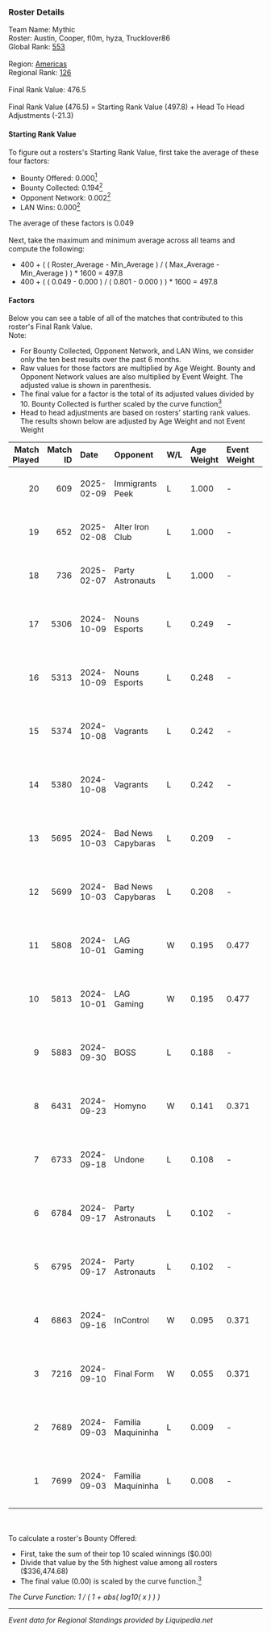 ### Roster Details<br />
Team Name: Mythic<br />
Roster: Austin, Cooper, fl0m, hyza, Trucklover86<br />
Global Rank: [553](../standings_global.md)<br />
<br />
Region: [Americas]( ../standings_americas.md)<br />
Regional Rank: [126]( ../standings_americas.md)<br />
<br />
Final Rank Value:  476.5<br />
<br />
Final Rank Value (476.5) = Starting Rank Value (497.8) + Head To Head Adjustments (-21.3)<br />

#### Starting Rank Value<br />
To figure out a rosters's Starting Rank Value, first take the average of these four factors:<br />
- Bounty Offered: 0.000[<sup>1</sup>](#table2)
- Bounty Collected: 0.194[<sup>2</sup>](#table1)
- Opponent Network: 0.002[<sup>2</sup>](#table1)
- LAN Wins: 0.000[<sup>2</sup>](#table1)

The average of these factors is 0.049<br />
<br />
Next, take the maximum and minimum average across all teams and compute the following:<br />
- 400 + ( ( Roster_Average - Min_Average ) / ( Max_Average - Min_Average ) ) * 1600 = 497.8
- 400 + ( ( 0.049 - 0.000 ) / ( 0.801 - 0.000 ) ) * 1600 = 497.8


#### Factors<br />
Below you can see a table of all of the matches that contributed to this roster's Final Rank Value.<br />
Note:<br />

- For Bounty Collected, Opponent Network, and LAN Wins, we consider only the ten best results over the past 6 months.
- Raw values for those factors are multiplied by Age Weight. Bounty and Opponent Network values are also multiplied by Event Weight. The adjusted value is shown in parenthesis.
- The final value for a factor is the total of its adjusted values divided by 10. Bounty Collected is further scaled by the curve function[<sup>3</sup>](#curveFunction)
- Head to head adjustments are based on rosters' starting rank values. The results shown below are adjusted by Age Weight and not Event Weight
<span id="table1"></span><br />


| Match Played | Match ID | Date       | Opponent           | W/L | Age Weight | Event Weight | Bounty Collected | Opponent Network | LAN Wins  | H2H Adj. | Roster                                         |
| -: | -: | :- | :- | :- | :- | :- | :- | :- | :- | -: | :- |
|           20 |      609 | 2025-02-09 | Immigrants Peek    | L   | 1.000      | -            | -                | -                | -         |    -9.55 | Austin, Cooper, fl0m, hyza, Trucklover86       |
|           19 |      652 | 2025-02-08 | Alter Iron Club    | L   | 1.000      | -            | -                | -                | -         |    -6.93 | Austin, Cooper, fl0m, hyza, Trucklover86       |
|           18 |      736 | 2025-02-07 | Party Astronauts   | L   | 1.000      | -            | -                | -                | -         |    -5.21 | Austin, Cooper, fl0m, hyza, Trucklover86       |
|           17 |     5306 | 2024-10-09 | Nouns Esports      | L   | 0.249      | -            | -                | -                | -         |    -1.55 | Austin, Cooper, fl0m, freakazoid, Trucklover86 |
|           16 |     5313 | 2024-10-09 | Nouns Esports      | L   | 0.248      | -            | -                | -                | -         |    -1.57 | Austin, Cooper, fl0m, freakazoid, Trucklover86 |
|           15 |     5374 | 2024-10-08 | Vagrants           | L   | 0.242      | -            | -                | -                | -         |    -2.29 | Austin, Cooper, fl0m, freakazoid, Trucklover86 |
|           14 |     5380 | 2024-10-08 | Vagrants           | L   | 0.242      | -            | -                | -                | -         |    -2.33 | Austin, Cooper, fl0m, freakazoid, Trucklover86 |
|           13 |     5695 | 2024-10-03 | Bad News Capybaras | L   | 0.209      | -            | -                | -                | -         |    -1.97 | Austin, Cooper, fl0m, freakazoid, Trucklover86 |
|           12 |     5699 | 2024-10-03 | Bad News Capybaras | L   | 0.208      | -            | -                | -                | -         |    -2.00 | Austin, Cooper, fl0m, freakazoid, Trucklover86 |
|           11 |     5808 | 2024-10-01 | LAG Gaming         | W   | 0.195      | 0.477        | 0.001 (0.000)    | 0.027 (0.003)    | 0 (0.000) |     3.95 | Austin, Cooper, fl0m, freakazoid, Trucklover86 |
|           10 |     5813 | 2024-10-01 | LAG Gaming         | W   | 0.195      | 0.477        | 0.001 (0.000)    | 0.027 (0.003)    | 0 (0.000) |     4.01 | Austin, Cooper, fl0m, freakazoid, Trucklover86 |
|            9 |     5883 | 2024-09-30 | BOSS               | L   | 0.188      | -            | -                | -                | -         |    -0.58 | Austin, Cooper, fl0m, freakazoid, Trucklover86 |
|            8 |     6431 | 2024-09-23 | Homyno             | W   | 0.141      | 0.371        | 0.008 (0.000)    | 0.192 (0.010)    | 0 (0.000) |     3.40 | Austin, Cooper, fl0m, freakazoid, Trucklover86 |
|            7 |     6733 | 2024-09-18 | Undone             | L   | 0.108      | -            | -                | -                | -         |    -0.59 | Austin, Cooper, fl0m, freakazoid, Trucklover86 |
|            6 |     6784 | 2024-09-17 | Party Astronauts   | L   | 0.102      | -            | -                | -                | -         |    -0.57 | Austin, Cooper, fl0m, freakazoid, Trucklover86 |
|            5 |     6795 | 2024-09-17 | Party Astronauts   | L   | 0.102      | -            | -                | -                | -         |    -0.58 | Austin, Cooper, fl0m, freakazoid, Trucklover86 |
|            4 |     6863 | 2024-09-16 | InControl          | W   | 0.095      | 0.371        | 0.001 (0.000)    | 0.086 (0.003)    | 0 (0.000) |     2.03 | Austin, Cooper, fl0m, freakazoid, Trucklover86 |
|            3 |     7216 | 2024-09-10 | Final Form         | W   | 0.055      | 0.371        | 0.001 (0.000)    | 0.076 (0.002)    | 0 (0.000) |     1.14 | Austin, Cooper, fl0m, freakazoid, Trucklover86 |
|            2 |     7689 | 2024-09-03 | Familia Maquininha | L   | 0.009      | -            | -                | -                | -         |    -0.07 | Austin, Cooper, fl0m, freakazoid, Trucklover86 |
|            1 |     7699 | 2024-09-03 | Familia Maquininha | L   | 0.008      | -            | -                | -                | -         |    -0.07 | Austin, Cooper, fl0m, freakazoid, Trucklover86 |

<br />
<span id="table2"></span><br />
To calculate a roster's Bounty Offered:<br />

- First, take the sum of their top 10 scaled winnings ($0.00)
- Divide that value by the 5th highest value among all rosters ($336,474.68)
- The final value (0.00) is scaled by the curve function.[<sup>3</sup>](#curveFunction)

<span id="curveFunction"></span>_The Curve Function: 1 / ( 1 + abs( log10( x ) ) )_<br />

---
_Event data for Regional Standings provided by Liquipedia.net_<br />

